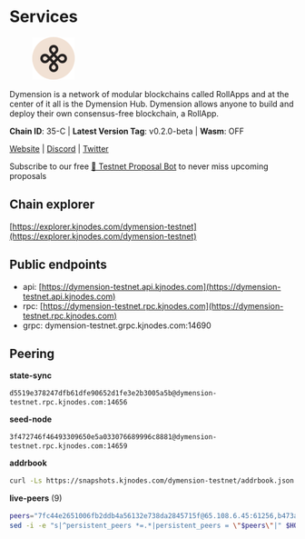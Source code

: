 # Services

<figure><img src="https://raw.githubusercontent.com/kj89/cosmos-images/main/logos/dymension.png" alt=""><figcaption></figcaption></figure>

Dymension is a network of modular blockchains called RollApps  and at the center of it all is the Dymension Hub. Dymension  allows anyone to build and deploy their own consensus-free blockchain, a RollApp.

**Chain ID**: 35-C | **Latest Version Tag**: v0.2.0-beta | **Wasm**: OFF

[Website](https://dymension.xyz/) | [Discord](https://discord.gg/dymension) | [Twitter](https://twitter.com/dymensionXYZ)



Subscribe to our free [🤖 Testnet Proposal Bot](https://t.me/kjnodes_testnet_proposal_bot) to never miss upcoming proposals


## Chain explorer
[https://explorer.kjnodes.com/dymension-testnet](https://explorer.kjnodes.com/dymension-testnet)

## Public endpoints

* api: [https://dymension-testnet.api.kjnodes.com](https://dymension-testnet.api.kjnodes.com)
* rpc: [https://dymension-testnet.rpc.kjnodes.com](https://dymension-testnet.rpc.kjnodes.com)
* grpc: dymension-testnet.grpc.kjnodes.com:14690

## Peering

**state-sync**

```text
d5519e378247dfb61dfe90652d1fe3e2b3005a5b@dymension-testnet.rpc.kjnodes.com:14656
```

**seed-node**

```text
3f472746f46493309650e5a033076689996c8881@dymension-testnet.rpc.kjnodes.com:14659
```

**addrbook**
```bash
curl -Ls https://snapshots.kjnodes.com/dymension-testnet/addrbook.json > $HOME/.dymension/config/addrbook.json
```

**live-peers** (9)
```bash
peers="7fc44e2651006fb2ddb4a56132e738da2845715f@65.108.6.45:61256,b473a649e58b49bc62b557e94d35a2c8c0ee9375@95.214.53.46:36656,0d30a0790a216d01c9759ab48192d9154381e6c0@136.243.88.91:3240,bb8615bb51139c05fd59020fc2aa7eac210690b4@135.181.221.186:27656,877f82353e8cd6e2586ea37a6d16064eae081a74@192.95.30.128:31656,48ea1c8c62e9eb193a317096339b22f4a4452c8c@185.144.99.22:26656,5a0cee849e4a909b42c8b9b2df4a1e737ff2b715@194.233.90.134:26656,80cce834fc749c0a9f47182665f833f97170ff4b@65.108.104.167:46656,f4be55edab4b5cb40464aa50def5d2cd39359e67@185.182.185.101:26656"
sed -i -e "s|^persistent_peers *=.*|persistent_peers = \"$peers\"|" $HOME/.dymension/config/config.toml
```
